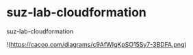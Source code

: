 suz-lab-cloudformation
======================

suz-lab-cloudformation


!(https://cacoo.com/diagrams/c9AfWIgKpSO15Sy7-3BDFA.png)
